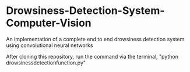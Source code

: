# Drowsiness-Detection-System-Computer-Vision
An implementation of a complete end to end drowsiness detection system using convolutional neural networks

After cloning this repository, run the command via the terminal, "python drowsinessdetectionfunction.py" 
